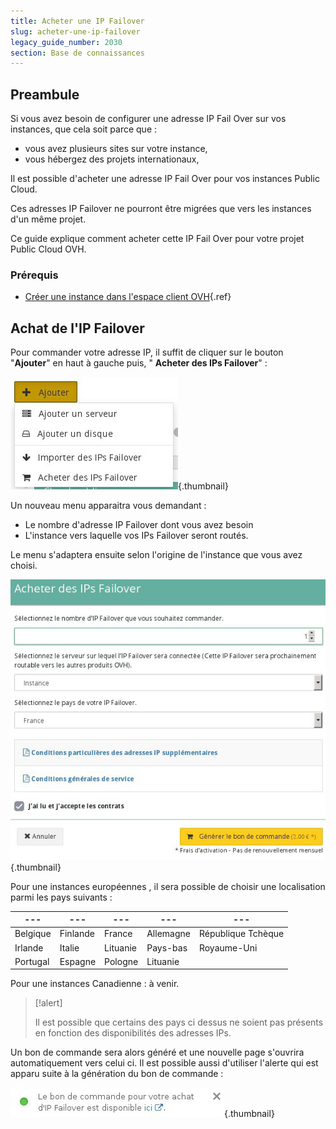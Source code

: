 ```yaml
---
title: Acheter une IP Failover
slug: acheter-une-ip-failover
legacy_guide_number: 2030
section: Base de connaissances
---
```



## Preambule
Si vous avez besoin de configurer une adresse IP Fail Over sur vos instances, que cela soit parce que :

- vous avez plusieurs sites sur votre instance,
- vous hébergez des projets internationaux,

Il est possible d'acheter une adresse IP Fail Over pour vos instances Public Cloud.

Ces adresses IP Failover ne pourront être migrées que vers les instances d'un même projet.

Ce guide explique comment acheter cette IP Fail Over pour votre projet Public Cloud OVH.


### Prérequis
- [Créer une instance dans l'espace client OVH](../guide.fr-fr.md){.ref}


## Achat de l'IP Failover
Pour commander votre adresse IP, il suffit de cliquer sur le bouton "**Ajouter**" en haut à gauche puis, " **Acheter des IPs Failover**" :


![public-cloud](images/3504.png){.thumbnail}

Un nouveau menu apparaitra vous demandant :

- Le nombre d'adresse IP Failover dont vous avez besoin
- L'instance vers laquelle vos IPs Failover seront routés.

Le menu s'adaptera ensuite selon l'origine de l'instance que vous avez choisi.


![public-cloud](images/3505.png){.thumbnail}

Pour une instances européennes , il sera possible de choisir une localisation parmi les pays suivants :

|---|---|---|---|---|
|---|---|---|---|---|
|Belgique|Finlande|France|Allemagne|République Tchèque|
|Irlande|Italie|Lituanie|Pays-bas|Royaume-Uni|
|Portugal|Espagne|Pologne|Lituanie||

Pour une instances Canadienne : à venir.

> [!alert]
>
> Il est possible que certains des pays ci dessus ne soient pas présents en
> fonction des disponibilités des adresses IPs.
> 

Un bon de commande sera alors généré et une nouvelle page s'ouvrira automatiquement vers celui ci. Il est possible aussi d'utiliser l'alerte qui est apparu suite à la génération du bon de commande :


![public-cloud](images/3506.png){.thumbnail}